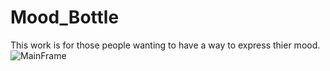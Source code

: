# Mood_Bottle
This work is for those people wanting to have a way to express thier mood.
![MainFrame](https://user-images.githubusercontent.com/74391293/132993473-21ef7b62-2d7f-4b79-85bc-a8fad7aeaa26.png)

